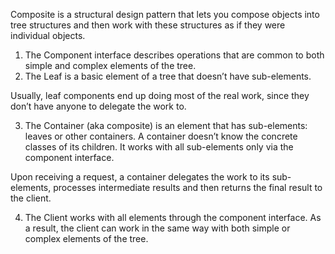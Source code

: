 Composite is a structural design pattern that lets you compose objects into tree structures and then work with these structures as if they were individual objects.

1. The Component interface describes operations that are common to both simple and complex elements of the tree.
2. The Leaf is a basic element of a tree that doesn’t have sub-elements.

Usually, leaf components end up doing most of the real work, since they don’t have anyone to delegate the work to.

3. The Container (aka composite) is an element that has sub-elements: leaves or other containers. A container doesn’t know the concrete classes of its children. It works with all sub-elements only via the component interface.

Upon receiving a request, a container delegates the work to its sub-elements, processes intermediate results and then returns the final result to the client.

4. The Client works with all elements through the component interface. As a result, the client can work in the same way with both simple or complex elements of the tree.

